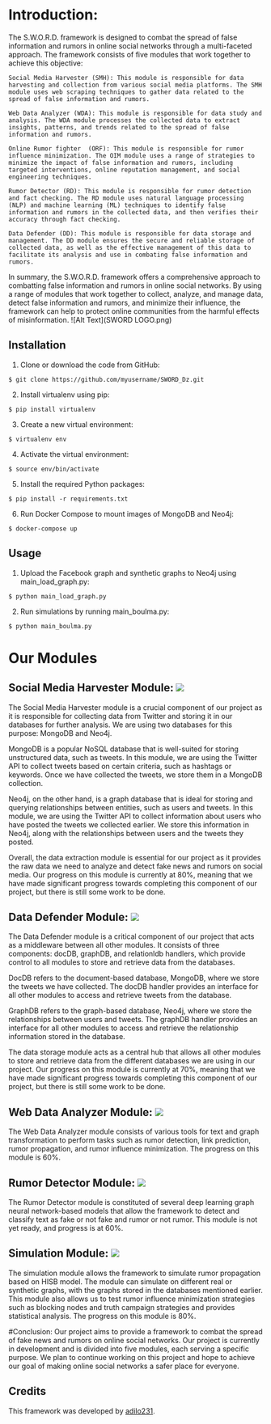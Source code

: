 # Introduction:

The S.W.O.R.D. framework is designed to combat the spread of false information and rumors in online social networks through a multi-faceted approach. The framework consists of five modules that work together to achieve this objective:

    Social Media Harvester (SMH): This module is responsible for data harvesting and collection from various social media platforms. The SMH module uses web scraping techniques to gather data related to the spread of false information and rumors.

    Web Data Analyzer (WDA): This module is responsible for data study and analysis. The WDA module processes the collected data to extract insights, patterns, and trends related to the spread of false information and rumors.

    Online Rumor fighter  (ORF): This module is responsible for rumor influence minimization. The OIM module uses a range of strategies to minimize the impact of false information and rumors, including targeted interventions, online reputation management, and social engineering techniques.

    Rumor Detector (RD): This module is responsible for rumor detection and fact checking. The RD module uses natural language processing (NLP) and machine learning (ML) techniques to identify false information and rumors in the collected data, and then verifies their accuracy through fact checking.

    Data Defender (DD): This module is responsible for data storage and management. The DD module ensures the secure and reliable storage of collected data, as well as the effective management of this data to facilitate its analysis and use in combating false information and rumors.

In summary, the S.W.O.R.D. framework offers a comprehensive approach to combatting false information and rumors in online social networks. By using a range of modules that work together to collect, analyze, and manage data, detect false information and rumors, and minimize their influence, the framework can help to protect online communities from the harmful effects of misinformation.
![Alt Text](SWORD LOGO.png)
## Installation

1. Clone or download the code from GitHub:
```
$ git clone https://github.com/myusername/SWORD_Dz.git
```


2. Install virtualenv using pip:
```
$ pip install virtualenv
```




3. Create a new virtual environment:
```
$ virtualenv env
```



4. Activate the virtual environment:
```
$ source env/bin/activate
```



5. Install the required Python packages:
```
$ pip install -r requirements.txt
```



6. Run Docker Compose to mount images of MongoDB and Neo4j:
```
$ docker-compose up
```



## Usage

1. Upload the Facebook graph and synthetic graphs to Neo4j using main_load_graph.py:
```
$ python main_load_graph.py
```



2. Run simulations by running main_boulma.py:
```
$ python main_boulma.py
```




# Our Modules 

## Social Media Harvester Module: ![](https://us-central1-progress-markdown.cloudfunctions.net/progress/80)
The Social Media Harvester module is a crucial component of our project as it is responsible for collecting data from Twitter and storing it in our databases for further analysis. We are using two databases for this purpose: MongoDB and Neo4j.

MongoDB is a popular NoSQL database that is well-suited for storing unstructured data, such as tweets. In this module, we are using the Twitter API to collect tweets based on certain criteria, such as hashtags or keywords. Once we have collected the tweets, we store them in a MongoDB collection.

Neo4j, on the other hand, is a graph database that is ideal for storing and querying relationships between entities, such as users and tweets. In this module, we are using the Twitter API to collect information about users who have posted the tweets we collected earlier. We store this information in Neo4j, along with the relationships between users and the tweets they posted.

Overall, the data extraction module is essential for our project as it provides the raw data we need to analyze and detect fake news and rumors on social media. Our progress on this module is currently at 80%, meaning that we have made significant progress towards completing this component of our project, but there is still some work to be done.

## Data Defender Module: ![](https://us-central1-progress-markdown.cloudfunctions.net/progress/70)
The Data Defender module is a critical component of our project that acts as a middleware between all other modules. It consists of three components: docDB, graphDB, and relationldb handlers, which provide control to all modules to store and retrieve data from the databases.

DocDB refers to the document-based database, MongoDB, where we store the tweets we have collected. The docDB handler provides an interface for all other modules to access and retrieve tweets from the database.

GraphDB refers to the graph-based database, Neo4j, where we store the relationships between users and tweets. The graphDB handler provides an interface for all other modules to access and retrieve the relationship information stored in the database.

The data storage module acts as a central hub that allows all other modules to store and retrieve data from the different databases we are using in our project. Our progress on this module is currently at 70%, meaning that we have made significant progress towards completing this component of our project, but there is still some work to be done.

## Web Data Analyzer Module: ![](https://us-central1-progress-markdown.cloudfunctions.net/progress/60)
The Web Data Analyzer module consists of various tools for text and graph transformation to perform tasks such as rumor detection, link prediction, rumor propagation, and rumor influence minimization. The progress on this module is 60%.

## Rumor Detector Module: ![](https://us-central1-progress-markdown.cloudfunctions.net/progress/60)
The Rumor Detector module is constituted of several deep learning graph neural network-based models that allow the framework to detect and classify text as fake or not fake and rumor or not rumor. This module is not yet ready, and progress is at 60%.

## Simulation Module: ![](https://us-central1-progress-markdown.cloudfunctions.net/progress/80)
The simulation module allows the framework to simulate rumor propagation based on HISB model. The module can simulate on different real or synthetic graphs, with the graphs stored in the databases mentioned earlier. This module also allows us to test rumor influence minimization strategies such as blocking nodes and truth campaign strategies and provides statistical analysis. The progress on this module is 80%.






#Conclusion:
Our project aims to provide a framework to combat the spread of fake news and rumors on online social networks. Our project is currently in development and is divided into five modules, each serving a specific purpose. We plan to continue working on this project and hope to achieve our goal of making online social networks a safer place for everyone.

## Credits

This framework was developed by [adilo231](https://github.com/adilo231).


